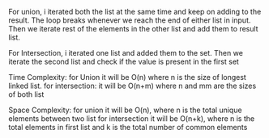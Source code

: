 For union, i iterated both the list at the same time and keep on adding to the result. The loop breaks whenever we reach the end of either list in input. Then we iterate rest of the elements in the other list and add them to result list.

For Intersection, i iterated one list and added them to the set. Then we iterate the second list and check if the value is present in the first set

Time Complexity: for Union it will be O(n) where n is the size of longest linked list.
                  for intersection: it will be O(n+m) where n and mm are the sizes of  both list

Space Complexity: for union it will be O(n), where n is the total unique elements between two list
for intersection it will be O(n+k), where n is the total  elements in first list and k is the total number of common elements
